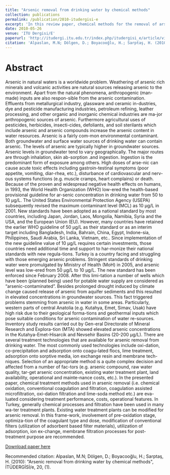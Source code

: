 ```yaml
---
title: "Arsenic removal from drinking water by chemical methods"
collection: publications
permalink: /publication/2010-itudergisi-e
excerpt: 'In this review paper, chemical methods for the removal of arsenic from drinking water was discussed.'
date: 2010-05-26
venue: 'ITU Dergisi/E'
paperurl: 'http://itudergi.itu.edu.tr/index.php/itudergisi_e/article/view/746'
citation: 'Alpaslan, M.N; Dölgen, D.; Boyacooğlu, H.; Sarptaş, H. (2010): "Arsenic removal from drinking water by chemical methods", <i>İTÜDERGİSİ/e</i>, 20, (1).'
---
```


Abstract
======

Arsenic  in  natural  waters  is  a  worldwide  problem.  Weathering  of  arsenic  rich  minerals  and  volcanic  activities  are  natural  sources  releasing  arsenic  to  the environment. Apart from the natural phenomena, anthropogenic  (man-made)  inputs  are  also  respon-sible from the arsenic contamination. Effluents from metallurgical  industry,  glassware  and  ceramic  in-dustries, dye and pesticide manufacturing industries, petroleum  refining,  leather  processing,  and  other  organic  and  inorganic  chemical  industries  are  ma-jor  anthropogenic  sources  of  arsenic.  Furthermore  agricultural  uses  of  pesticides,  herbicides,  insecti-cides,  defoliants,  and  soil  sterilants  which  include  arsenic and arsenic compounds increase the arsenic content  in  water  resources.  Arsenic  is  a  fairly  com-mon  environmental  contaminant.  Both  groundwater  and  surface  water  sources  of  drinking  water  can  contain  arsenic.  The  levels  of  arsenic  are  typically  higher  in  groundwater  sources.  Arsenic  levels  in  groundwater tend to vary geographically. The  major  routes  are  through  inhalation,  skin  ab-sorption .and ingestion. Ingestion is the predominant form of exposure among others. High doses of arse-nic can cause acute toxic effects including gastroin-testinal  symptoms  (poor  appetite,  vomiting,  diar-rhea,  etc.),  disturbance  of  cardiovascular  and  nerv-ous  systems  functions  (e.g.  muscle  cramps,  heart  complains)  or  death.  Because  of  the  proven  and  widespread  negative  health  effects  on  humans,  in  1993,  the  World  Health  Organization  (WHO)  low-ered  the  health-based  provisional  guideline  for  ar-senic concentration in drinking water from 50 to 10 μg/L.  The  United  States  Environmental  Protection  Agency (USEPA) subsequently revised the maximum contaminant  level  (MCL)  as  10  μg/L  in  2001.  New  standards have been adopted as a national standard by  most  countries,  including  Japan,  Jordan,  Laos,  Mongolia,  Namibia,  Syria  and  the  USA,  and  the  European  Union  (EU).  However,  many  countries  have retained the earlier WHO guideline of 50 μg/L as  their  standard  or  as  an  interim  target  including  Bangladesh,  India,  Bahrain,  China,  Egypt,  Indone-sia,  Philippines,  Saudi  Arabia,  Sri  Lanka,  Vietnam,  etc..   Since   implementation   of   the   new   guideline   value of 10 μg/L requires certain investments, those countries  need  additional  time  and  support  to  har-monize  their  national  standards  with  new  regula-tions. Turkey is a country facing and struggling with those emerging  arsenic  problems.  Stringent  standards  of  drinking  water  were  promulgated  by  Ministry  of  Health  (MoH)  in  2005,  and  arsenic  level  was  low-ered from 50 μg/L to 10 μg/L. The new standard has been  enforced  since  February  2008.  After  this  limi-tation  a  number  of  wells  which  have  been  (planned  being) used for potable water supply are considered as    “arsenic-contaminated”.    Besides    prolonged    drought  induced  by  climate  change  caused  release  of  arsenic  from  aquifer  sediments  and  this  resulted  in  elevated  concentrations  in  groundwater  sources.  This fact triggered problems stemming from arsenic in  water  in  some  areas.  Particularly,  western  parts  of   central   Anatolia   (e.g.   Kutahya,   Emet,   Simav,   Usak)  have  high  risk  due  to  their  geological  forma-tions  and  geothermal  inputs  which  pose  suitable  conditions  for  arsenic  contamination  of  water  re-sources. Inventory study results carried out by Gen-eral  Directorate  of  Mineral  Research  and  Explora-tion  (MTA)  showed  elevated  arsenic  concentrations  in  the  Kutahya-Emet-Hisarcik  and  Nevsehir  Basins  (20-200 μg/L).  There  are  several  treatment  technologies  that  are  available  for  arsenic  removal  from  drinking  water.  The  most  commonly  used  technologies  include  oxi-dation, co-precipitation and adsorption onto coagu-lated  flocs,  lime  treatment,  adsorption  onto  sorptive  media,   ion   exchange   resin   and   membrane   tech-niques. Selection of an appropriate method is a quite complex decision and affected from a number of fac-tors (e.g. arsenic compound, raw water quality, tar-get  arsenic  concentration,  existing  water  treatment  plant,   land   availability,   operational   and   mainte-nance  costs,  etc.).  In  the  presented  paper,  chemical  treatment  methods  used  in  arsenic  removal  (i.e.  chemical  oxidation,  conventional  coagulation  and  filtration,  coagulation  assisted  microfiltration,  oxi-dation filtration and lime-soda method etc.) are eva-luated   considering   treatment   performance,   costs,   operational  features.  In  Turkey,  generally  chemical  processes and filtration have been used in many wa-ter treatment plants. Existing water treatment plants can  be  modified  for  arsenic  removal.  In  this  frame-work,  involvement  of  pre-oxidation  stage,  optimiza-tion  of  the  coagulant  type  and  dose,  modification  of  conventional  filters  (utilization  of  adsorbent  based  filter  materials),  utilization  of  adsorption,  ion  ex-change,   membrane   filtration   processes   for   post-treatment purpose are recommended.

[Download paper here](http://itudergi.itu.edu.tr/index.php/itudergisi_e/article/view/746)

Recommended citation: Alpaslan, M.N; Dölgen, D.; Boyacooğlu, H.; Sarptaş, H. (2010): "Arsenic removal from drinking water by chemical methods", İTÜDERGİSİ/e, 20, (1).


